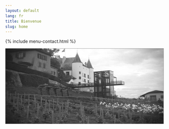 ```yaml
---
layout: default
lang: fr
title: Bienvenue
slug: home
---
```


{% include menu-contact.html %}

![Nyon Chateau](/photos/nyon-chateau.jpg)
